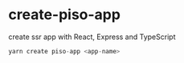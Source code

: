 # create-piso-app

create ssr app with React, Express and TypeScript

```ts
yarn create piso-app <app-name>
```
